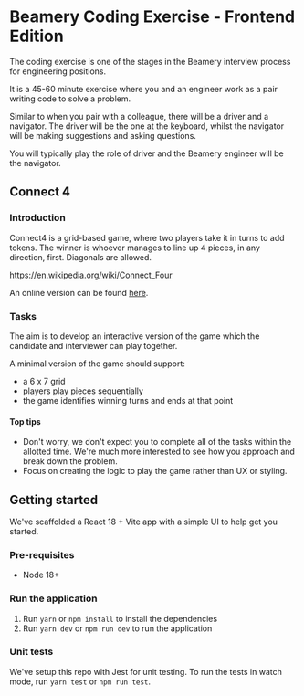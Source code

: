 # Beamery Coding Exercise - Frontend Edition

The coding exercise is one of the stages in the Beamery interview process for engineering positions.

It is a 45-60 minute exercise where you and an engineer work as a pair writing code to solve a problem.

Similar to when you pair with a colleague, there will be a driver and a navigator. The driver will be the one at the keyboard, whilst the navigator will be making suggestions and asking questions.

You will typically play the role of driver and the Beamery engineer will be the navigator.

## Connect 4

### Introduction

Connect4 is a grid-based game, where two players take it in turns to add tokens. The winner is whoever manages to line up 4 pieces, in any direction, first. Diagonals are allowed.

https://en.wikipedia.org/wiki/Connect_Four

An online version can be found [here](https://www.mathsisfun.com/games/connect4.html).

### Tasks

The aim is to develop an interactive version of the game which the candidate and interviewer can play together.

A minimal version of the game should support:

- a 6 x 7 grid
- players play pieces sequentially
- the game identifies winning turns and ends at that point

#### Top tips

- Don't worry, we don't expect you to complete all of the tasks within the allotted time. We're much more interested to see how you approach and break down the problem.
- Focus on creating the logic to play the game rather than UX or styling.

## Getting started

We've scaffolded a React 18 + Vite app with a simple UI to help get you started.

### Pre-requisites

- Node 18+

### Run the application

1. Run `yarn` or `npm install` to install the dependencies
2. Run `yarn dev` or `npm run dev` to run the application

### Unit tests

We've setup this repo with Jest for unit testing. To run the tests in watch mode, run `yarn test` or `npm run test`.
